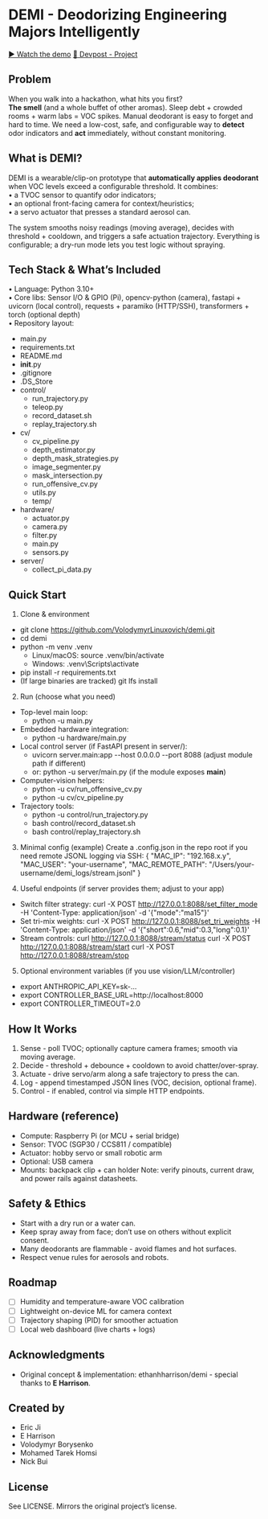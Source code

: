 # DEMI - Deodorizing Engineering Majors Intelligently

[▶️ Watch the demo](https://youtu.be/5mRBLSm8bQI)
[🧩 Devpost - Project](https://devpost.com/software/demi-deodorizing-engineering-majors-intelligently)

## Problem
When you walk into a hackathon, what hits you first? <br> **The smell** (and a whole buffet of other aromas).
Sleep debt + crowded rooms + warm labs = VOC spikes. Manual deodorant is easy to forget and hard to time.
We need a low-cost, safe, and configurable way to **detect** odor indicators and **act** immediately, without constant monitoring.

## What is DEMI?
DEMI is a wearable/clip-on prototype that **automatically applies deodorant** when VOC levels exceed a configurable threshold.
It combines:
<br>• a TVOC sensor to quantify odor indicators;
<br>• an optional front-facing camera for context/heuristics;
<br>• a servo actuator that presses a standard aerosol can.

The system smooths noisy readings (moving average), decides with threshold + cooldown, and triggers a safe actuation trajectory.
Everything is configurable; a dry-run mode lets you test logic without spraying.

## Tech Stack & What’s Included
• Language: Python 3.10+
<br>• Core libs: Sensor I/O & GPIO (Pi), opencv-python (camera),
  fastapi + uvicorn (local control), requests + paramiko (HTTP/SSH), transformers + torch (optional depth)
<br>• Repository layout:

  - main.py
  - requirements.txt
  - README.md
  - __init__.py
  - .gitignore
  - .DS_Store
  - control/
    - run_trajectory.py
    - teleop.py
    - record_dataset.sh
    - replay_trajectory.sh
  - cv/
    - cv_pipeline.py
    - depth_estimator.py
    - depth_mask_strategies.py
    - image_segmenter.py
    - mask_intersection.py
    - run_offensive_cv.py
    - utils.py
    - temp/
  - hardware/
    - actuator.py
    - camera.py
    - filter.py
    - main.py
    - sensors.py
  - server/
    - collect_pi_data.py

## Quick Start
1) Clone & environment
- git clone https://github.com/VolodymyrLinuxovich/demi.git
- cd demi
- python -m venv .venv
  - Linux/macOS: source .venv/bin/activate
  - Windows: .venv\Scripts\activate
- pip install -r requirements.txt
- (If large binaries are tracked) git lfs install

2) Run (choose what you need)
- Top-level main loop:
  - python -u main.py
- Embedded hardware integration:
  - python -u hardware/main.py
- Local control server (if FastAPI present in server/):
  - uvicorn server.main:app --host 0.0.0.0 --port 8088   (adjust module path if different)
  - or: python -u server/main.py                         (if the module exposes __main__)
- Computer-vision helpers:
  - python -u cv/run_offensive_cv.py
  - python -u cv/cv_pipeline.py
- Trajectory tools:
  - python -u control/run_trajectory.py
  - bash control/record_dataset.sh
  - bash control/replay_trajectory.sh

3) Minimal config (example)
Create a .config.json in the repo root if you need remote JSONL logging via SSH:
{
  "MAC_IP": "192.168.x.y",
  "MAC_USER": "your-username",
  "MAC_REMOTE_PATH": "/Users/your-username/demi_logs/stream.jsonl"
}

4) Useful endpoints (if server provides them; adjust to your app)
- Switch filter strategy:
  curl -X POST http://127.0.0.1:8088/set_filter_mode -H 'Content-Type: application/json' -d '{"mode":"ma15"}'
- Set tri-mix weights:
  curl -X POST http://127.0.0.1:8088/set_tri_weights -H 'Content-Type: application/json' -d '{"short":0.6,"mid":0.3,"long":0.1}'
- Stream controls:
  curl http://127.0.0.1:8088/stream/status
  curl -X POST http://127.0.0.1:8088/stream/start
  curl -X POST http://127.0.0.1:8088/stream/stop

5) Optional environment variables (if you use vision/LLM/controller)
- export ANTHROPIC_API_KEY=sk-...
- export CONTROLLER_BASE_URL=http://localhost:8000
- export CONTROLLER_TIMEOUT=2.0

## How It Works
1) Sense - poll TVOC; optionally capture camera frames; smooth via moving average.
2) Decide - threshold + debounce + cooldown to avoid chatter/over-spray.
3) Actuate - drive servo/arm along a safe trajectory to press the can.
4) Log - append timestamped JSON lines (VOC, decision, optional frame).
5) Control - if enabled, control via simple HTTP endpoints.

## Hardware (reference)
- Compute: Raspberry Pi (or MCU + serial bridge)
- Sensor: TVOC (SGP30 / CCS811 / compatible)
- Actuator: hobby servo or small robotic arm
- Optional: USB camera
- Mounts: backpack clip + can holder
Note: verify pinouts, current draw, and power rails against datasheets.

## Safety & Ethics
- Start with a dry run or a water can.
- Keep spray away from face; don’t use on others without explicit consent.
- Many deodorants are flammable - avoid flames and hot surfaces.
- Respect venue rules for aerosols and robots.

## Roadmap
- [ ] Humidity and temperature-aware VOC calibration
- [ ] Lightweight on-device ML for camera context
- [ ] Trajectory shaping (PID) for smoother actuation
- [ ] Local web dashboard (live charts + logs)

## Acknowledgments
- Original concept & implementation: ethanhharrison/demi - special thanks to **E Harrison**.

## Created by
- Eric Ji
- E Harrison
- Volodymyr Borysenko
- Mohamed Tarek Homsi
- Nick Bui

## License
See LICENSE. Mirrors the original project’s license.
